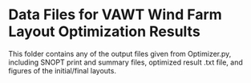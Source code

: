 # Data Files for VAWT Wind Farm Layout Optimization Results

This folder contains any of the output files given from Optimizer.py, including SNOPT print and summary files, optimized result .txt file, and figures of the initial/final layouts.
